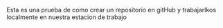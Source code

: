 Esta es una prueba de como crear un repositorio en gitHub y trabajarlkos localmente en nuestra estacion de trabajo